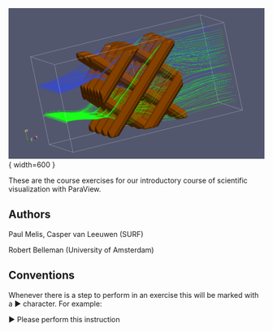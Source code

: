 ![](images/smrx.png){ width=600 }

These are the course exercises for our introductory course of scientific visualization with ParaView.

## Authors

Paul Melis, Casper van Leeuwen (SURF)

Robert Belleman (University of Amsterdam)

## Conventions

Whenever there is a step to perform in an exercise this will be marked with a ▶ character. For example:

▶ Please perform this instruction